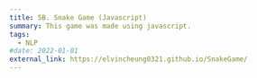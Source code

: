 ```yaml
---
title: 5B. Snake Game (Javascript)
summary: This game was made using javascript.
tags:
  - NLP
#date: 2022-01-01
external_link: https://elvincheung0321.github.io/SnakeGame/
---
```

